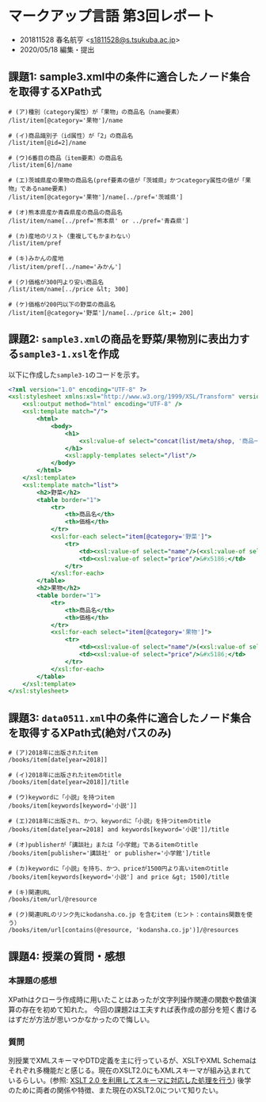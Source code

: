 # マークアップ言語 第3回レポート

- 201811528 春名航亨 <[s1811528@s.tsukuba.ac.jp](mailto:s1811528@s.tsukuba.ac.jp)>
- 2020/05/18 編集・提出

## 課題1: sample3.xml中の条件に適合したノード集合を取得するXPath式

```xpath
# (ア)種別（category属性）が「果物」の商品名（name要素）
/list/item[@category='果物']/name

# (イ)商品識別子（id属性）が「2」の商品名
/list/item[@id=2]/name

# (ウ)6番目の商品（item要素）の商品名
/list/item[6]/name

# (エ)茨城県産の果物の商品名(pref要素の値が「茨城県」かつcategory属性の値が「果物」であるname要素)
/list/item[@category='果物']/name[../pref='茨城県']

# (オ)熊本県産か青森県産の商品の商品名
/list/item/name[../pref='熊本県' or ../pref='青森県']

# (カ)産地のリスト（重複してもかまわない）
/list/item/pref

# (キ)みかんの産地
/list/item/pref[../name='みかん']

# (ク)価格が300円より安い商品名
/list/item/name[../price &lt; 300]

# (ケ)価格が200円以下の野菜の商品名
/list/item[@category='野菜']/name[../price &lt;= 200]
```

## 課題2: `sample3.xml`の商品を野菜/果物別に表出力する`sample3-1.xsl`を作成

以下に作成した`sample3-1`のコードを示す。

```xsl
<?xml version="1.0" encoding="UTF-8" ?>
<xsl:stylesheet xmlns:xsl="http://www.w3.org/1999/XSL/Transform" version="1.0">
    <xsl:output method="html" encoding="UTF-8" />
    <xsl:template match="/">
        <html>
            <body>
                <h1>
                    <xsl:value-of select="concat(list/meta/shop, '商品一覧')" />
                </h1>
                <xsl:apply-templates select="/list"/>
            </body>
        </html>
    </xsl:template>
    <xsl:template match="list">
        <h2>野菜</h2>
        <table border="1">
            <tr>
                <th>商品名</th>
                <th>価格</th>
            </tr>
            <xsl:for-each select="item[@category='野菜']">
                <tr>
                    <td><xsl:value-of select="name"/>(<xsl:value-of select="pref"/>)</td>
                    <td><xsl:value-of select="price"/>&#x5186;</td>
                </tr>
            </xsl:for-each>
        </table>
        <h2>果物</h2>
        <table border="1">
            <tr>
                <th>商品名</th>
                <th>価格</th>
            </tr>
            <xsl:for-each select="item[@category='果物']">
                <tr>
                    <td><xsl:value-of select="name"/>(<xsl:value-of select="pref"/>)</td>
                    <td><xsl:value-of select="price"/>&#x5186;</td>
                </tr>
            </xsl:for-each>
        </table>
    </xsl:template>
</xsl:stylesheet>
```

## 課題3: `data0511.xml`中の条件に適合したノード集合を取得するXPath式(絶対パスのみ)

```xpath
# (ア)2018年に出版されたitem
/books/item[date[year=2018]]

# (イ)2018年に出版されたitemのtitle
/books/item[date[year=2018]]/title

# (ウ)keywordに「小説」を持つitem
/books/item[keywords[keyword='小説']]

# (エ)2018年に出版され、かつ、keywordに「小説」を持つitemのtitle
/books/item[date[year=2018] and keywords[keyword='小説']]/title

# (オ)publisherが「講談社」または「小学館」であるitemのtitle
/books/item[publisher='講談社' or publisher='小学館']/title

# (カ)keywordに「小説」を持ち、かつ、priceが1500円より高いitemのtitle
/books/item[keywords[keyword='小説'] and price &gt; 1500]/title

# (キ)関連URL
/books/item/url/@resource

# (ク)関連URLのリンク先にkodansha.co.jp を含むitem（ヒント：contains関数を使う）
/books/item/url[contains(@resource, 'kodansha.co.jp')]/@resources

```

## 課題4: 授業の質問・感想

### 本課題の感想

XPathはクローラ作成時に用いたことはあったが文字列操作関連の関数や数値演算の存在を初めて知れた。
今回の課題2は工夫すれば表作成の部分を短く書けるはずだが方法が思いつかなかったので悔しい。

### 質問

別授業でXMLスキーマやDTD定義を主に行っているが、XSLTやXML Schemaはそれぞれ多機能だと感じる。現在のXSLT2.0にもXMLスキーマが組み込まれているらしい。(参照: [XSLT 2.0 を利用してスキーマに対応した処理を行う])
後学のために両者の関係や特徴、また現在のXSLT2.0について知りたい。

[XSLT 2.0 を利用してスキーマに対応した処理を行う]: https://www.ibm.com/developerworks/jp/xml/library/x-schemaxslt.html
